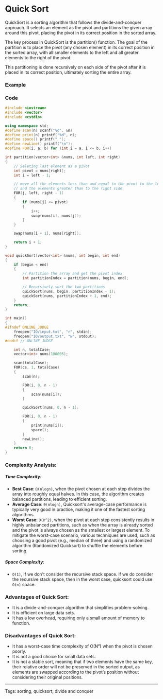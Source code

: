 
# Quick Sort

QuickSort is a sorting algorithm that follows the divide-and-conquer approach. It selects an element as the pivot and partitions the given array around this pivot, placing the pivot in its correct position in the sorted array.

The key process in QuickSort is the partition() function. The goal of the partition is to place the pivot (any chosen element) in its correct position in the sorted array, with all smaller elements to the left and all greater elements to the right of the pivot.

This partitioning is done recursively on each side of the pivot after it is placed in its correct position, ultimately sorting the entire array.

### Example


### Code

```cpp
#include <iostream>
#include <vector>
#include <cstdio>

using namespace std;
#define scan(n) scanf("%d", &n)
#define print(n) printf("%d", n);
#define space() printf(" ");
#define newLine() printf("\n");
#define FOR(i, a, b) for (int i = a; i <= b; i++)

int partition(vector<int> &nums, int left, int right)
{
    // Seleting last element as a pivot
    int pivot = nums[right];
    int i = left - 1;

    // move all the elements less than and equal to the pivot to the left side
    // and the elements greater than to the right side
    FOR(j, left, right - 1)
    {
        if (nums[j] <= pivot)
        {
            i++;
            swap(nums[i], nums[j]);
        }
    }

    swap(nums[i + 1], nums[right]);

    return i + 1;
}

void quickSort(vector<int> &nums, int begin, int end)
{
    if (begin < end)
    {
        // Partition the array and get the pivot index
        int partitionIndex = partition(nums, begin, end);

        // Recursively sort the two partitions
        quickSort(nums, begin, partitionIndex - 1);
        quickSort(nums, partitionIndex + 1, end);
    }
    return;
}

int main()
{
#ifndef ONLINE_JUDGE
    freopen("IO/input.txt", "r", stdin);
    freopen("IO/output.txt", "w", stdout);
#endif // ONLINE_JUDGE

    int n, totalCase;
    vector<int> nums(100005);

    scan(totalCase);
    FOR(cs, 1, totalCase)
    {
        scan(n);

        FOR(i, 0, n - 1)
        {
            scan(nums[i]);
        }

        quickSort(nums, 0, n - 1);

        FOR(i, 0, n - 1)
        {
            print(nums[i]);
            space();
        }
        newLine();
    }
    return 0;
}

```

### Complexity Analysis:

##### Time Complexity:

- **Best Case**: `Ω(nlogn)`, when the pivot chosen at each step divides the array into roughly equal halves. In this case, the algorithm creates balanced partitions, leading to efficient sorting.
- **Average Case**: `θ(nlogn)`, Quicksort's average-case performance is typically very good in practice, making it one of the fastest sorting algorithms.
- **Worst Case**: `O(n^2)`, when the pivot at each step consistently results in highly unbalanced partitions, such as when the array is already sorted and the pivot is always chosen as the smallest or largest element. To mitigate the worst-case scenario, various techniques are used, such as choosing a good pivot (e.g., median of three) and using a randomized algorithm (Randomized Quicksort) to shuffle the elements before sorting.

##### Space Complexity:
- `O(1)`, If we don't consider the recursive stack space. If we do consider the recursive stack space, then in the worst case, quicksort could use `O(n)` space.


### Advantages of Quick Sort:

- It is a divide-and-conquer algorithm that simplifies problem-solving.
- It is efficient on large data sets.
- It has a low overhead, requiring only a small amount of memory to function.

### Disadvantages of Quick Sort:

- It has a worst-case time complexity of O(N²) when the pivot is chosen poorly.
- It is not a good choice for small data sets.
- It is not a stable sort, meaning that if two elements have the same key, their relative order will not be preserved in the sorted output, as elements are swapped according to the pivot’s position without considering their original positions.

---
Tags: sorting, quicksort, divide and conquer
